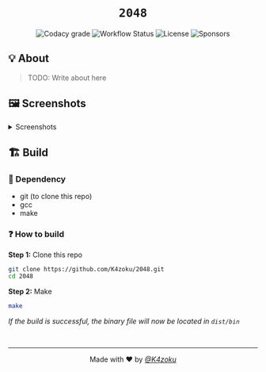 <h1 align="center"><code>2048</code></h1>
<p align="center">
  <img alt="Codacy grade" src="https://img.shields.io/codacy/grade/f7c87e96ee8946b88a0beba54beb5285?style=for-the-badge">
  <img alt="Workflow Status" src="https://img.shields.io/github/actions/workflow/status/K4zoku/2048/build.yml?style=for-the-badge">
  <img alt="License" src="https://img.shields.io/github/license/K4zoku/2048?style=for-the-badge">
  <img alt="Sponsors" src="https://img.shields.io/github/sponsors/K4zoku?color=F2AE49&style=for-the-badge">
</p>

## 💡 About

> TODO: Write about here

## 🖼️ Screenshots

<details>
  <summary>Screenshots</summary>
  <i>*insert screenshots here</i>
</details>

## 🏗️ Build

### 🧱 Dependency

- git (to clone this repo)
- gcc
- make

### ❓ How to build

**Step 1:** Clone this repo

```sh
git clone https://github.com/K4zoku/2048.git
cd 2048
```

**Step 2:** Make

```sh
make
```

_If the build is successful, the binary file will now be located in `dist/bin`_

<br>

---

<p align="center">Made with ❤️ by <a href="https://github.com/K4zoku"><i>@K4zoku</i></a></p>
